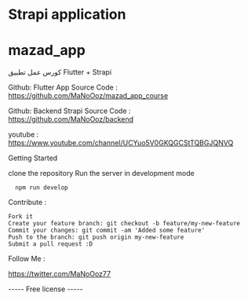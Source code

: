 # Strapi application

# mazad_app
كورس عمل تطبيق Flutter + Strapi

Github: Flutter App Source Code :
  https://github.com/MaNoOoz/mazad_app_course
  
Github: Backend Strapi Source Code :
  https://github.com/MaNoOoz/backend


youtube : https://www.youtube.com/channel/UCYuo5V0GKQGCStTQBGJQNVQ


Getting Started


 clone the repository 
 Run the server in development mode 
   
      npm run develop 
      

Contribute : 

    Fork it
    Create your feature branch: git checkout -b feature/my-new-feature
    Commit your changes: git commit -am 'Added some feature'
    Push to the branch: git push origin my-new-feature
    Submit a pull request :D

Follow Me : 

https://twitter.com/MaNoOoz77

----- Free license -----
